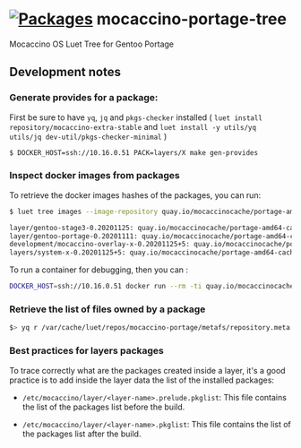 # [![Packages](https://packages.mocaccino.org/badge/mocaccino-portage-tree "List of packages")](https://packages.mocaccino.org/mocaccino-portage-tree) mocaccino-portage-tree
Mocaccino OS Luet Tree for Gentoo Portage


## Development notes

### Generate provides for a package:

First be sure to have `yq`, `jq` and `pkgs-checker` installed ( ```luet install repository/mocaccino-extra-stable``` and ```luet install -y utils/yq utils/jq dev-util/pkgs-checker-minimal``` )


```bash
$ DOCKER_HOST=ssh://10.16.0.51 PACK=layers/X make gen-provides
```

### Inspect docker images from packages

To retrieve the docker images hashes of the packages, you can run:

```bash
$ luet tree images --image-repository quay.io/mocaccinocache/portage-amd64-cache --tree amd64 --tree multi-arch layers/system-x

layer/gentoo-stage3-0.20201125: quay.io/mocaccinocache/portage-amd64-cache:e1eb7be13068a1fb7956b4b68d20e74f9033956b453a2fbc7436e0dab28e50c2
layer/gentoo-portage-0.20201111: quay.io/mocaccinocache/portage-amd64-cache:46d476051855c7e1129e1a99cf8b0a283e1804ff5f5e28eac394731c2cf0c547
development/mocaccino-overlay-x-0.20201125+5: quay.io/mocaccinocache/portage-amd64-cache:34e8cc87db92843bce1027f65d35562831fc535a64705975d4a0231db34b3176
layers/system-x-0.20201125+5: quay.io/mocaccinocache/portage-amd64-cache:14ecb8f06592144484d3a103002894c36c115dd372953399d7afa0ecb05a1f82

```

To run a container for debugging, then you can :

```bash
DOCKER_HOST=ssh://10.16.0.51 docker run --rm -ti quay.io/mocaccinocache/portage-amd64-cache:14ecb8f06592144484d3a103002894c36c115dd372953399d7afa0ecb05a1f82
```

### Retrieve the list of files owned by a package

```bash
$> yq r /var/cache/luet/repos/mocaccino-portage/metafs/repository.meta.yaml 'index' -j | jq '.[] | select(.compilationspec.package.name=="system-core" and .compilationspec.package.category=="layers") | .files[]' -r
```

### Best practices for layers packages

 To trace correctly what are the packages created inside a layer, it's a good practice is to add inside the layer data the list of the installed packages:

 * `/etc/mocaccino/layer/<layer-name>.prelude.pkglist`: This file contains the list of the packages list before the build.

 * `/etc/mocaccino/layer/<layer-name>.pkglist`: This file contains the list of the packages list after the build.
